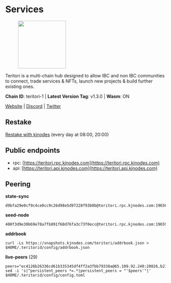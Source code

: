 # Services

<figure><img src="https://raw.githubusercontent.com/kj89/testnet_manuals/main/pingpub/logos/teritori.png" width="150" alt=""><figcaption></figcaption></figure>

Teritori is a multi-chain hub designed to allow IBC and non IBC communities  to connect, trade services & NFTs, launch new projects & build further existing ones.

**Chain ID**: teritori-1 | **Latest Version Tag**: v1.3.0 | **Wasm**: ON

[Website](https://teritori.com) | [Discord](https://discord.gg/teritori) | [Twitter](https://twitter.com/TeritoriNetwork)

## Restake

[Restake with kjnodes](https://restake.app/teritori/torivaloper184ln03hkpt75uhrrr26f66kvcqvf4yn4nc2xjm) (every day at 08:00, 20:00)
## Public endpoints

* rpc: [https://teritori.rpc.kjnodes.com](https://teritori.rpc.kjnodes.com)
* api: [https://teritori.api.kjnodes.com](https://teritori.api.kjnodes.com)

## Peering

**state-sync**

```
d9bfa29e0cf9c4ce0cc9c26d98e5d97228f93b0b@teritori.rpc.kjnodes.com:19656
```

**seed-node**

```
400f3d9e30b69e78a7fb891f60d76fa3c73f0ecc@teritori.rpc.kjnodes.com:19659
```

**addrbook**
```
curl -Ls https://snapshots.kjnodes.com/teritori/addrbook.json > $HOME/.teritorid/config/addrbook.json
```

**live-peers** (29)
```
peers="ec4126b26336cd61b335345df4ff2a3fbb79338a@65.109.92.240:20026,b212d5740b2e11e54f56b072dc13b6134650cfb5@134.65.192.81:26656,9c5393bb5611f8c3aaa0abde1ce753284c1428d0@141.95.34.175:27656,4d6c820a7d426ad934a5e51f2e020836f0378919@116.202.143.91:26656,317d9a102d4a04337c65571c18df0e98269dce87@141.94.193.12:13656,82ebb17ddac20928fb8107201dad9f5aea7f9132@198.244.200.3:26656,7d47faa64cef3eca57ed3f4eaf21f7a3981d512b@57.128.65.115:28656,8ac41af54dfd91c41de71cde222a55670f2f405d@141.95.65.73:15956,942c99cb9ff717552f884639dda9f52ab66f9726@65.108.134.12:26656,26175f13ada3d61c93bca342819fd5dc797bced0@65.109.58.226:28656,24b28cf013e6d7b5b88b6dba2701c5ddd2dd5ee1@65.109.58.225:28656,5a98d637a16b16bf425a4a785c9d11a7d1e5b8a0@65.21.131.215:26736,0b27217386756577e1eadf00c4169dc8f041e522@51.210.7.219:26656,5ab6437f73fe71f392d53566e037aa91087530ac@139.144.67.202:26656,51eaf493facf36754411baa4f7b89355bd9cb3e7@195.201.63.87:42666,89757803f40da51678451735445ad40d5b15e059@134.65.192.221:26656,3bd3a20d7c8a26a20927289a7a6bffecf71de53e@51.81.155.97:10856,571084dbc97e895d11f748fccdcd1a098d8f169a@15.235.115.156:10002,d856120f262134ebf13e1d2632d778b69e704208@65.108.4.188:15956,d956d6180e96c62315a777b1a3ed8f1ebf873e80@38.242.232.202:29656,526d8c7c44f59be9a39d7463c576b68c0db23174@65.108.234.23:15956,a7d96dc929824613315dcc1c90fee119f28cc51f@164.152.161.254:26656,1e08fefb7e8851490d40e804df76d1ac33cb1f0a@38.146.3.175:15956,46b7ae20e3cc4264076a91c3601f3894a021a80d@65.108.6.45:36656,a25a3a218a699e71e2a64edaa45f457dfd8507ba@65.21.148.206:26656,ad347ea1ec920d12ccda2341348bcc89687739ef@88.99.164.158:38026,94b63fddfc78230f51aeb7ac34b9fb86bd042a77@212.23.222.126:30552,d9bfa29e0cf9c4ce0cc9c26d98e5d97228f93b0b@65.109.88.38:19656,f97a75fb69d3a5fe893dca7c8d238ccc0bd66a8f@188.165.221.155:6969"
sed -i 's|^persistent_peers *=.*|persistent_peers = "'$peers'"|' $HOME/.teritorid/config/config.toml
```
